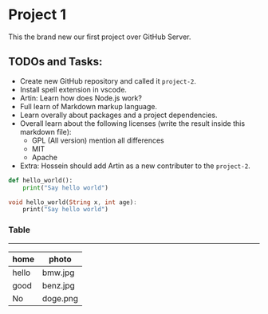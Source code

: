 # Project 1

This the brand new our first project over GitHub Server.

## TODOs and Tasks:

+ Create new GitHub repository and called it `project-2`.
+ Install spell extension in vscode.
+ Artin: Learn how does Node.js work?
+ Full learn of Markdown markup language.
+ Learn overally about packages and a project dependencies.
+ Overall learn about the following licenses (write the result inside this markdown file):
    + GPL (All version) mention all differences
    + MIT
    + Apache
+ Extra: Hossein should add Artin as a new contributer to the `project-2`.

```py
def hello_world():
    print("Say hello world")
```

```dart
void hello_world(String x, int age):
    print("Say hello world")
```
### Table 
-----
| home |         photo|
--------------------|-------------|
hello    |bmw.jpg
good  | benz.jpg |
No    | doge.png|
